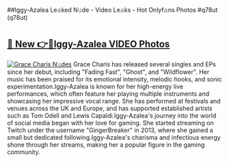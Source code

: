 ##Iggy-Azalea Le𝚊ked N𝚞de - Video Le𝚊ks - Hot Onlyf𝚊ns Photos #q78ut (q78ut)

# <h2><a href="https://mediaupload.pro?title=Iggy-Azalea&ref=9FEB">🔗 New 👉🔴Iggy-Azalea VIDEO Photos</a></h2>

[![Grace Charis N𝚞des](https://i.imgur.com/rIISA9y.gif)](https://mediaupload.pro?title=Iggy-Azalea&ref=9FEB)
Grace Charis has released several singles and EPs since her debut, including "Fading Fast", "Ghost", and "Wildflower". Her music has been praised for its emotional intensity, melodic hooks, and sonic experimentation.Iggy-Azalea is known for her high-energy live performances, which often feature her playing multiple instruments and showcasing her impressive vocal range. She has performed at festivals and venues across the UK and Europe, and has supported established artists such as Tom Odell and Lewis Capaldi.Iggy-Azalea's journey into the world of social media began with her love for gaming. She started streaming on Twitch under the username "GingerBreaker" in 2013, where she gained a small but dedicated following.Iggy-Azalea's charisma and infectious energy shone through her streams, making her a popular figure in the gaming community.